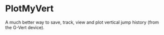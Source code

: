 # PlotMyVert

A much better way to save, track, view and plot vertical jump history (from the G-Vert device).
